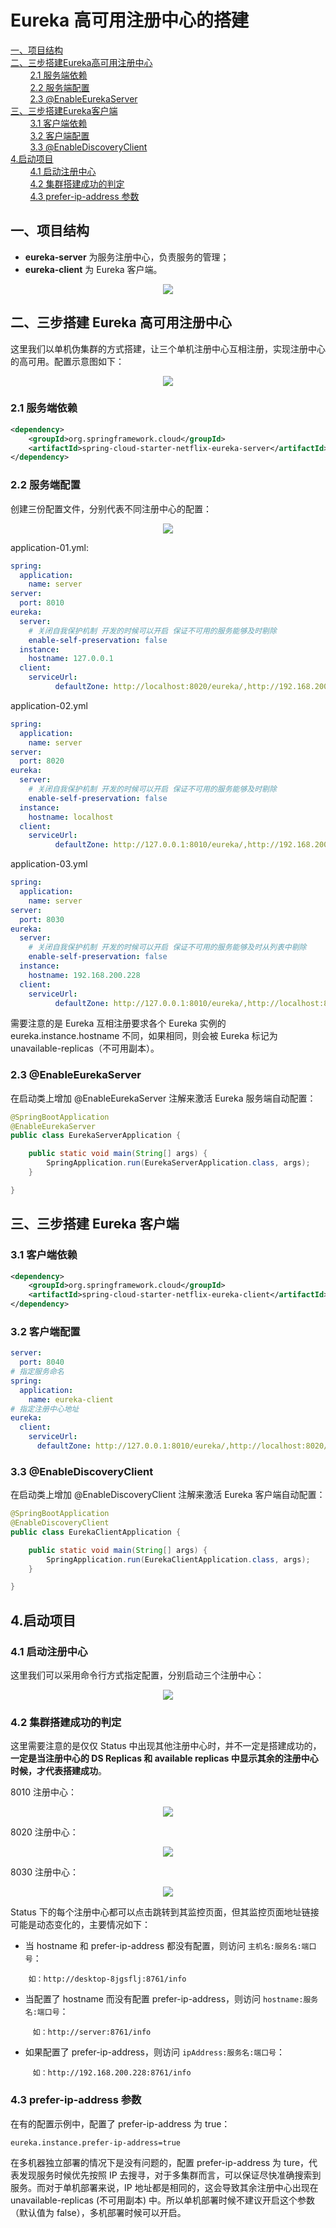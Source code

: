 # Eureka 高可用注册中心的搭建


<nav>
<a href="#一项目结构">一、项目结构</a><br/>
<a href="#二三步搭建-Eureka-高可用注册中心">二、三步搭建Eureka高可用注册中心</a><br/>
&nbsp;&nbsp;&nbsp;&nbsp;&nbsp;&nbsp;&nbsp;&nbsp;<a href="#21-服务端依赖">2.1 服务端依赖</a><br/>
&nbsp;&nbsp;&nbsp;&nbsp;&nbsp;&nbsp;&nbsp;&nbsp;<a href="#22--服务端配置">2.2  服务端配置</a><br/>
&nbsp;&nbsp;&nbsp;&nbsp;&nbsp;&nbsp;&nbsp;&nbsp;<a href="#23-EnableEurekaServer">2.3 @EnableEurekaServer</a><br/>
<a href="#三三步搭建-Eureka-客户端">三、三步搭建Eureka客户端</a><br/>
&nbsp;&nbsp;&nbsp;&nbsp;&nbsp;&nbsp;&nbsp;&nbsp;<a href="#31-客户端依赖">3.1 客户端依赖</a><br/>
&nbsp;&nbsp;&nbsp;&nbsp;&nbsp;&nbsp;&nbsp;&nbsp;<a href="#32-客户端配置">3.2 客户端配置</a><br/>
&nbsp;&nbsp;&nbsp;&nbsp;&nbsp;&nbsp;&nbsp;&nbsp;<a href="#33-EnableDiscoveryClient">3.3 @EnableDiscoveryClient</a><br/>
<a href="#4启动项目">4.启动项目 </a><br/>
&nbsp;&nbsp;&nbsp;&nbsp;&nbsp;&nbsp;&nbsp;&nbsp;<a href="#41-启动注册中心">4.1 启动注册中心</a><br/>
&nbsp;&nbsp;&nbsp;&nbsp;&nbsp;&nbsp;&nbsp;&nbsp;<a href="#42--集群搭建成功的判定">4.2  集群搭建成功的判定</a><br/>
&nbsp;&nbsp;&nbsp;&nbsp;&nbsp;&nbsp;&nbsp;&nbsp;<a href="#43--prefer-ip-address-参数">4.3  prefer-ip-address 参数</a><br/>
</nav>

## 一、项目结构

- **eureka-server** 为服务注册中心，负责服务的管理；
- **eureka-client** 为 Eureka 客户端。

<div align="center"> <img src="https://github.com/heibaiying/spring-samples-for-all/blob/master/pictures/spring-cloud-eureka-cluster.png"/> </div>



## 二、三步搭建 Eureka 高可用注册中心

这里我们以单机伪集群的方式搭建，让三个单机注册中心互相注册，实现注册中心的高可用。配置示意图如下：

<div align="center"> <img src="https://github.com/heibaiying/spring-samples-for-all/blob/master/pictures/eureka-server-client.png"/> </div>


### 2.1 服务端依赖

```xml
<dependency>
    <groupId>org.springframework.cloud</groupId>
    <artifactId>spring-cloud-starter-netflix-eureka-server</artifactId>
</dependency>
```

### 2.2  服务端配置

创建三份配置文件，分别代表不同注册中心的配置：

<div align="center"> <img src="https://github.com/heibaiying/spring-samples-for-all/blob/master/pictures/eureka-application.png"/> </div>


application-01.yml:

```yaml
spring:
  application:
    name: server
server:
  port: 8010
eureka:
  server:
    # 关闭自我保护机制 开发的时候可以开启 保证不可用的服务能够及时剔除
    enable-self-preservation: false
  instance:
    hostname: 127.0.0.1
  client:
    serviceUrl:
          defaultZone: http://localhost:8020/eureka/,http://192.168.200.228:8030/eureka/
```

application-02.yml

```yaml
spring:
  application:
    name: server
server:
  port: 8020
eureka:
  server:
    # 关闭自我保护机制 开发的时候可以开启 保证不可用的服务能够及时剔除
    enable-self-preservation: false
  instance:
    hostname: localhost
  client:
    serviceUrl:
          defaultZone: http://127.0.0.1:8010/eureka/,http://192.168.200.228:8030/eureka/
```

application-03.yml

```yaml
spring:
  application:
    name: server
server:
  port: 8030
eureka:
  server:
    # 关闭自我保护机制 开发的时候可以开启 保证不可用的服务能够及时从列表中剔除
    enable-self-preservation: false
  instance:
    hostname: 192.168.200.228
  client:
    serviceUrl:
          defaultZone: http://127.0.0.1:8010/eureka/,http://localhost:8020/eureka/
```

需要注意的是 Eureka 互相注册要求各个 Eureka 实例的 eureka.instance.hostname 不同，如果相同，则会被 Eureka 标记为 unavailable-replicas（不可用副本）。

### 2.3 @EnableEurekaServer

在启动类上增加 @EnableEurekaServer 注解来激活 Eureka 服务端自动配置：

```java
@SpringBootApplication
@EnableEurekaServer
public class EurekaServerApplication {

    public static void main(String[] args) {
        SpringApplication.run(EurekaServerApplication.class, args);
    }

}
```



## 三、三步搭建 Eureka 客户端

### 3.1 客户端依赖

```xml
<dependency>
    <groupId>org.springframework.cloud</groupId>
    <artifactId>spring-cloud-starter-netflix-eureka-client</artifactId>
</dependency>
```

### 3.2 客户端配置

```yaml
server:
  port: 8040
# 指定服务命名
spring:
  application:
    name: eureka-client
# 指定注册中心地址
eureka:
  client:
    serviceUrl:
      defaultZone: http://127.0.0.1:8010/eureka/,http://localhost:8020/eureka/,http://192.168.200.228:8030/eureka/
```

### 3.3 @EnableDiscoveryClient

在启动类上增加 @EnableDiscoveryClient 注解来激活 Eureka 客户端自动配置：

```java
@SpringBootApplication
@EnableDiscoveryClient
public class EurekaClientApplication {

    public static void main(String[] args) {
        SpringApplication.run(EurekaClientApplication.class, args);
    }

}
```

## 4.启动项目 

### 4.1 启动注册中心

这里我们可以采用命令行方式指定配置，分别启动三个注册中心：

<div align="center"> <img src="https://github.com/heibaiying/spring-samples-for-all/blob/master/pictures/eureka-active.png"/> </div>


### 4.2  集群搭建成功的判定

这里需要注意的是仅仅 Status 中出现其他注册中心时，并不一定是搭建成功的，**一定是当注册中心的 DS Replicas 和 available replicas 中显示其余的注册中心时候，才代表搭建成功**。

8010 注册中心：

<div align="center"> <img src="https://github.com/heibaiying/spring-samples-for-all/blob/master/pictures/eureka-8010.png"/> </div>


8020 注册中心：

<div align="center"> <img src="https://github.com/heibaiying/spring-samples-for-all/blob/master/pictures/eureka-8020.png"/> </div>


8030 注册中心：

<div align="center"> <img src="https://github.com/heibaiying/spring-samples-for-all/blob/master/pictures/eureka-8030.png"/> </div>


Status 下的每个注册中心都可以点击跳转到其监控页面，但其监控页面地址链接可能是动态变化的，主要情况如下：

+ 当 hostname 和 prefer-ip-address 都没有配置，则访问 `主机名:服务名:端口号`：

```
    如：http://desktop-8jgsflj:8761/info
```

+ 当配置了 hostname 而没有配置 prefer-ip-address，则访问 `hostname:服务名:端口号`：

```
     如：http://server:8761/info
```
+ 如果配置了 prefer-ip-address，则访问 `ipAddress:服务名:端口号`：

```
     如：http://192.168.200.228:8761/info
```

### 4.3  prefer-ip-address 参数

在有的配置示例中，配置了 prefer-ip-address 为 true：

```properties
eureka.instance.prefer-ip-address=true
```

在多机器独立部署的情况下是没有问题的，配置 prefer-ip-address 为 ture，代表发现服务时候优先按照 IP 去搜寻，对于多集群而言，可以保证尽快准确搜索到服务。而对于单机部署来说，IP 地址都是相同的，这会导致其余注册中心出现在 unavailable-replicas (不可用副本) 中。所以单机部署时候不建议开启这个参数（默认值为 false），多机部署时候可以开启。

